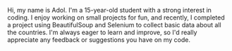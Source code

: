 Hi, my name is Adol. I'm a 15-year-old student with a strong interest in coding. I enjoy working on small projects for fun, and recently, I completed a project using BeautifulSoup and Selenium to collect basic data about all the countries. I'm always eager to learn and improve, so I'd really appreciate any feedback or suggestions you have on my code.
